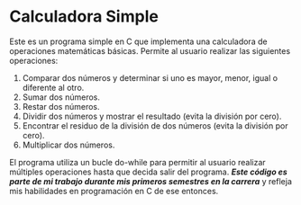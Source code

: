 # Calculadora Simple

Este es un programa simple en C que implementa una calculadora de operaciones matemáticas básicas. Permite al usuario realizar las siguientes operaciones:
<ol>
  <li> Comparar dos números y determinar si uno es mayor, menor, igual o diferente al otro.</li>
  <li>Sumar dos números.</li>

  <li>Restar dos números.</li>
  <li> Dividir dos números y mostrar el resultado (evita la división por cero).</li>
  <li>Encontrar el residuo de la división de dos números (evita la división por cero).</li>
  <li>Multiplicar dos números.</li>

</ol>

El programa utiliza un bucle do-while para permitir al usuario realizar múltiples operaciones hasta que decida salir del programa. 
***Este código es parte de mi trabajo durante mis primeros semestres en la carrera*** y refleja mis habilidades en programación en C de ese entonces.
